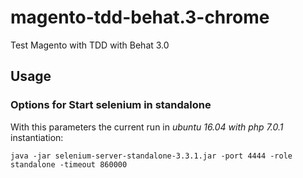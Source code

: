 # magento-tdd-behat.3-chrome
Test Magento with TDD with Behat 3.0

## Usage
### Options for Start selenium in standalone
With this parameters the current run in *ubuntu 16.04 with php 7.0.1*
instantiation:

    java -jar selenium-server-standalone-3.3.1.jar -port 4444 -role standalone -timeout 860000
